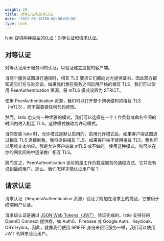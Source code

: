 ```yaml
---
weight: 20
title: 对等认证和请求认证
date: '2022-05-18T00:00:00+08:00'
type: book
---
```


Istio 提供两种类型的认证：对等认证和请求认证。

## 对等认证

对等认证用于服务间的认证，以验证建立连接的客户端。

当两个服务试图进行通信时，相互 TLS 要求它们都向对方提供证书，因此双方都知道它们在与谁交谈。如果我们想在服务之间启用严格的相互 TLS，我们可以使用 PeerAuthentication 资源，将 mTLS 模式设置为 STRICT。

使用 PeerAuthentication 资源，我们可以打开整个网状结构的相互 TLS（mTLS），而不需要做任何代码修改。

然而，Istio 也支持一种优雅的模式，我们可以选择在一个工作负载或命名空间的时间内进入相互 TLS。这种模式被称为许可模式。

当你安装 Istio 时，允许模式是默认启用的。启用允许模式后，如果客户端试图通过相互 TLS 连接到我，我将提供相互 TLS。如果客户端不使用相互 TLS，我也可以用纯文本响应。我是允许客户端做 mTLS 或不做的。使用这种模式，你可以在你的网状网络中逐渐推广相互 TLS。

简而言之，PeerAuthentication 谈论的是工作负载或服务的通信方式，它并没有说到最终用户。那么，我们怎样才能认证用户呢？

## 请求认证

请求认证（RequestAuthentication 资源）验证了附加在请求上的凭证，它被用于终端用户认证。

请求级认证是通过 [JSON Web Tokens（JWT）](https://jwt.io/) 验证完成的。Istio 支持任何 OpenID Connect 提供商，如 Auth0、Firebase 或 Google Auth、Keycloak、ORY Hydra。因此，就像我们使用 SPIFFE 身份来验证服务一样，我们可以使用 JWT 令牌来验证用户。